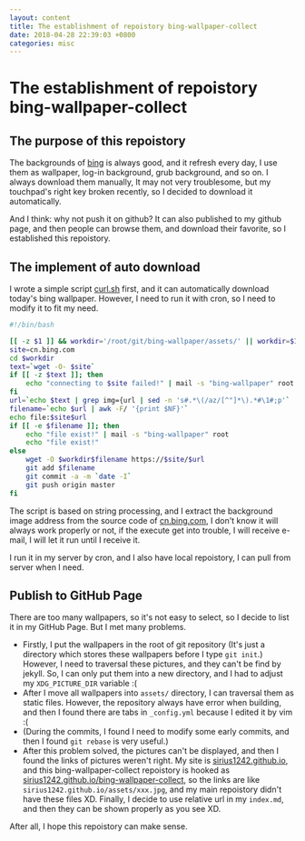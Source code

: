 ```yaml
---
layout: content
title: The establishment of repoistory bing-wallpaper-collect
date: 2018-04-28 22:39:03 +0800
categories: misc
---
```


# The establishment of repoistory bing-wallpaper-collect

## The purpose of this repoistory
The backgrounds of [bing](https://cn.bing.com) is always good, and it refresh every day, I use them as wallpaper, log-in background, grub background, and so on. I always download them manually, It may not very troublesome, but my touchpad's right key broken recently, so I decided to download it automatically.

And I think: why not push it on github? It can also published to my github page, and then people can browse them, and download their favorite, so I established this repoistory.

## The implement of auto download
I wrote a simple script [curl.sh](https://sirius1242.github.io/script/curl.sh) first, and it can automatically download today's bing wallpaper. However, I need to run it with cron, so I need to modify it to fit my need.

```sh
#!/bin/bash

[[ -z $1 ]] && workdir='/root/git/bing-wallpaper/assets/' || workdir=$1
site=cn.bing.com
cd $workdir
text=`wget -O- $site`
if [[ -z $text ]]; then
	echo "connecting to $site failed!" | mail -s "bing-wallpaper" root
fi
url=`echo $text | grep img={url | sed -n 's#.*\(/az/[^"]*\).*#\1#;p'`
filename=`echo $url | awk -F/ '{print $NF}'`
echo file:$site$url
if [[ -e $filename ]]; then
	echo "file exist!" | mail -s "bing-wallpaper" root
	echo "file exist!"
else
	wget -O $workdir$filename https://$site/$url
	git add $filename
	git commit -a -m `date -I`
	git push origin master
fi
```

The script is based on string processing, and I extract the background image address from the source code of [cn.bing.com](https://cn.bing.com), I don't know it will always work properly or not, if the execute get into trouble, I will receive e-mail, I will let it run until I receive it.

I run it in my server by cron, and I also have local repoistory, I can pull from server when I need.

## Publish to GitHub Page
There are too many wallpapers, so it's not easy to select, so I decide to list it in my GitHub Page. But I met many problems.

- Firstly, I put the wallpapers in the root of git repository (It's just a directory which stores these wallpapers before I type `git init`.) However, I need to traversal these pictures, and they can't be find by jekyll. So, I can only put them into a new directory, and I had to adjust my `XDG_PICTURE_DIR` variable :(
- After I move all wallpapers into `assets/` directory, I can traversal them as static files. However, the repository always have error when building, and then I found there are tabs in `_config.yml` because I edited it by vim :(
- (During the commits, I found I need to modify some early commits, and then I found `git rebase` is very useful.)
- After this problem solved, the pictures can't be displayed, and then I found the links of pictures weren't right. My site is [sirius1242.github.io](https://sirius1242.github.io), and this bing-wallpaper-collect repoistory is hooked as [sirius1242.github.io/bing-wallpaper-collect](https://sirius1242.github.io/bing-wallpaper-collect), so the links are like `sirius1242.github.io/assets/xxx.jpg`, and my main repoistory didn't have these files XD. Finally, I decide to use relative url in my `index.md`, and then they can be shown properly as you see XD.

After all, I hope this repoistory can make sense.
